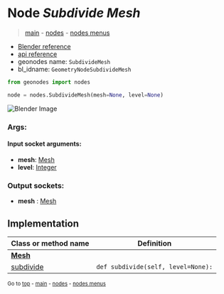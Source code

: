 # Node *Subdivide Mesh*

> [main](../index.md) - [nodes](nodes.md) - [nodes menus](nodes_menus.md)

- [Blender reference](https://docs.blender.org/manual/en/latest/modeling/geometry_nodes/mesh/subdivide_mesh.html)
- [api reference](https://docs.blender.org/api/current/bpy.types.GeometryNodeSubdivideMesh.html)
- geonodes name: `SubdivideMesh`
- bl_idname: `GeometryNodeSubdivideMesh`

```python
from geonodes import nodes

node = nodes.SubdivideMesh(mesh=None, level=None)
```

![Blender Image](https://docs.blender.org/manual/en/latest/_images/node-types_GeometryNodeSubdivideMesh.webp)

### Args:

#### Input socket arguments:

- **mesh**: [Mesh](Mesh.md)
- **level**: [Integer](Integer.md)

### Output sockets:

- **mesh** : [Mesh](Mesh.md)

## Implementation

| Class or method name | Definition |
|----------------------|------------|
| **[Mesh](Mesh.md)** |
| [subdivide](Mesh.md#subdivide) | `def subdivide(self, level=None):` |

<sub>Go to [top](#node-Subdivide-Mesh) - [main](../index.md) - [nodes](nodes.md) - [nodes menus](nodes_menus.md)</sub>

